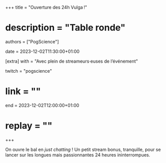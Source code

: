 +++
title = "Ouverture des 24h Vulga !"
# description = "Table ronde"
authors = ["PogScience"]

date = 2023-12-02T11:30:00+01:00

[extra]
with = "Avec plein de streameurs·euses de l’événement"

twitch = "pogscience"
# link = ""

end = 2023-12-02T12:00:00+01:00

# replay = ""
+++

On ouvre le bal en _just chatting_ ! Un petit stream bonus, tranquille, pour se lancer sur les longues mais
passionnantes 24 heures ininterrompues.
